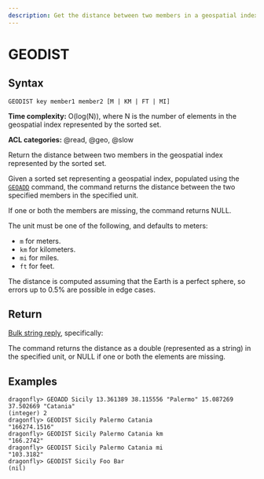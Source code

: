 ```yaml
---
description: Get the distance between two members in a geospatial index
---
```


# GEODIST

## Syntax

    GEODIST key member1 member2 [M | KM | FT | MI]

**Time complexity:** O(log(N)), where N is the number of elements in the geospatial index represented by the sorted set.

**ACL categories:** @read, @geo, @slow

Return the distance between two members in the geospatial index represented by the sorted set.

Given a sorted set representing a geospatial index, populated using the [`GEOADD`](./geoadd.md) command, the command returns the distance between the two specified members in the specified unit.

If one or both the members are missing, the command returns NULL.

The unit must be one of the following, and defaults to meters:

- `m` for meters.
- `km` for kilometers.
- `mi` for miles.
- `ft` for feet.

The distance is computed assuming that the Earth is a perfect sphere, so errors up to 0.5% are possible in edge cases.

## Return

[Bulk string reply](https://redis.io/docs/reference/protocol-spec/#resp-bulk-strings), specifically:

The command returns the distance as a double (represented as a string) in the specified unit, or NULL if one or both the elements are missing.

## Examples

```shell
dragonfly> GEOADD Sicily 13.361389 38.115556 "Palermo" 15.087269 37.502669 "Catania"
(integer) 2
dragonfly> GEODIST Sicily Palermo Catania
"166274.1516"
dragonfly> GEODIST Sicily Palermo Catania km
"166.2742"
dragonfly> GEODIST Sicily Palermo Catania mi
"103.3182"
dragonfly> GEODIST Sicily Foo Bar
(nil)
```
